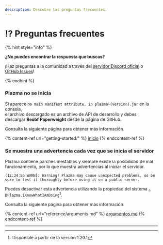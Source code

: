 ```yaml
---
description: Descubre las preguntas frecuentes.
---
```


# ⁉️ Preguntas frecuentes

{% hint style="info" %}

**¿No puedes encontrar la respuesta que buscas?**

¡Haz preguntas a la comunidad a través del [servidor Discord oficial](https://discord.gg/MmfC52K8A8) o [GitHub Issues](https://github.com/PlazmaMC/PlazmaBukkit/issues)!

{% endhint %}

### Plazma no se inicia

Si aparece `no main manifest attribute, in plazma-(version).jar` en la consola,\
el archivo descargado es un archivo de API de desarrollo y debes descargar **Reobf Paperweight** desde la página de GitHub.

Consulta la siguiente página para obtener más información.

{% content-ref url="getting-started/" %}
[inicio](getting-started#id-2)
{% endcontent-ref %}

### Se muestra una advertencia cada vez que se inicia el servidor

Plazma contiene parches inestables y siempre existe la posibilidad de mal funcionamiento, por lo que muestra advertencias al iniciar el servidor.

```log
[12:34:56 WARN]: Warning! Plazma may cause unexpected problems, so be sure to test it thoroughly before using it on a public server.
```

Puedes desactivar esta advertencia utilizando la propiedad del sistema [`-DPlazma.iKnowWhatIAmDoing`](#user-content-fn-1)[^1].

Consulta la siguiente página para obtener más información.

{% content-ref url="reference/arguments.md" %}
[argumentos.md](reference/arguments.md#plazma.iknowwhatiamdoing)
{% endcontent-ref %}

***

[^1]: Disponible a partir de la versión 1.20.1
